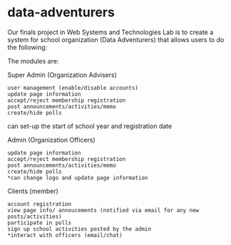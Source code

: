 # data-adventurers
Our finals project in Web Systems and Technologies Lab is to create a system for school organization (Data Adventurers) that allows users to do the following:

The modules are:

Super Admin (Organization Advisers)

	user management (enable/disable accounts)
	update page information
	accept/reject membership registration 
	post announcements/activities/memo
	create/hide polls
  can set-up the start of school year and registration date


Admin (Organization Officers)

	update page information
	accept/reject membership registration 
	post announcements/activities/memo
	create/hide polls
	*can change logo and update page information
	
	
Clients (member)

	account registration 
	view page info/ annoucements (notified via email for any new posts/activities)
	participate in polls
	sign up school activities posted by the admin
	*interact with officers (email/chat)	
